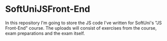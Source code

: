 # SoftUniJSFront-End
In this repository I'm going to store the JS code I've written for SoftUni's "JS Front-End" course. The uploads will consist of exercises from the course, exam preparations and the exam itself.

